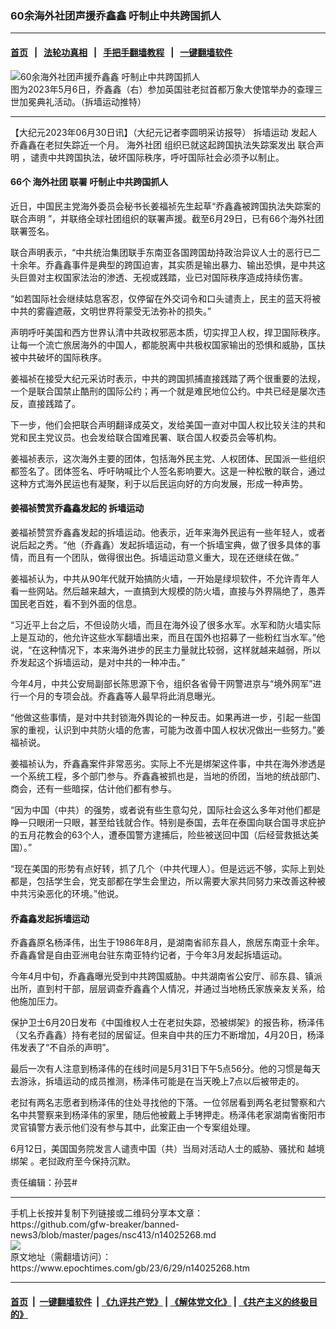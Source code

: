 ### 60余海外社团声援乔鑫鑫 吁制止中共跨国抓人
------------------------

#### [首页](https://github.com/gfw-breaker/banned-news3/blob/master/README.md) &nbsp;&nbsp;|&nbsp;&nbsp; [法轮功真相](https://github.com/begood0513/basic/blob/master/README.md)  &nbsp;&nbsp;|&nbsp;&nbsp; [手把手翻墙教程](https://github.com/gfw-breaker/guides/wiki)  &nbsp;&nbsp;|&nbsp;&nbsp; [一键翻墙软件](https://github.com/gfw-breaker/nogfw/blob/master/README.md)  



<div><img alt="60余海外社团声援乔鑫鑫 吁制止中共跨国抓人" class="attachment-djy_600_400 size-djy_600_400 wp-post-image" src="https://i.epochtimes.com/assets/uploads/2023/06/id14025293-FvcOq8CaMAY3IHO-600x400.jpeg"/>
<div class="caption">
 图为2023年5月6日，乔鑫鑫（右）参加英国驻老挝首都万象大使馆举办的查理三世加冕典礼活动。（拆墙运动推特）
</div></div><hr/>


<div><p>
 【大纪元2023年06月30日讯】（大纪元记者李圆明采访报导）
 <ok href="https://www.epochtimes.com/gb/tag/%E6%8B%86%E5%A2%99%E8%BF%90%E5%8A%A8.html">
  拆墙运动
 </ok>
 发起人乔鑫鑫在老挝失踪近一个月。
 <ok href="https://www.epochtimes.com/gb/tag/%E6%B5%B7%E5%A4%96%E7%A4%BE%E5%9B%A2.html">
  海外社团
 </ok>
 组织已就这起跨国执法失踪案发出
 <ok href="https://www.epochtimes.com/gb/tag/%E8%81%94%E5%90%88%E5%A3%B0%E6%98%8E.html">
  联合声明
 </ok>
 ，谴责中共跨国执法，破坏国际秩序，呼吁国际社会必须予以制止。
</p>
<h4>
 66个
 <ok href="https://www.epochtimes.com/gb/tag/%E6%B5%B7%E5%A4%96%E7%A4%BE%E5%9B%A2.html">
  海外社团
 </ok>
 联署 吁制止中共跨国抓人
</h4>
<p>
 近日，中国民主党海外委员会秘书长姜福祯先生起草“乔鑫鑫被跨国执法失踪案的
 <ok href="https://www.epochtimes.com/gb/tag/%E8%81%94%E5%90%88%E5%A3%B0%E6%98%8E.html">
  联合声明
 </ok>
 ”，并联络全球社团组织的联署声援。截至6月29日，已有66个海外社团联署签名。
</p>
<p>
 联合声明表示，“中共统治集团联手东南亚各国跨国劫持政治异议人士的恶行已二十余年。乔鑫鑫事件是典型的跨国迫害，其实质是输出暴力、输出恐惧，是中共这头巨兽对主权国家法治的渗透、无视或践踏，业已对国际秩序造成持续伤害。
</p>
<p>
 “如若国际社会继续姑息客忍，仅停留在外交词令和口头谴责上，民主的蓝天将被中共的雾霾遮蔽，文明世界将蒙受无法弥补的损失。”
</p>
<p>
 声明呼吁美国和西方世界认清中共政权邪恶本质，切实捍卫人权，捍卫国际秩序。让每一个流亡旅居海外的中国人，都能脱离中共极权国家输出的恐惧和威胁，匤扶被中共破坏的国际秩序。
</p>
<p>
 姜福祯在接受大纪元采访时表示，中共的跨国抓捕直接践踏了两个很重要的法规，一个是联合国禁止酷刑的国际公约；再一个就是难民地位公约。中共已经是屡次违反，直接践踏了。
</p>
<p>
 下一步，他们会把联合声明翻译成英文，发给美国一直对中国人权比较关注的共和党和民主党议员。也会发给联合国难民署、联合国人权委员会等机构。
</p>
<p>
 姜福祯表示，这次海外主要的团体，包括海外民主党、人权团体、民国派一些组织都签名了。团体签名、呼吁呐喊比个人签名影响要大。这是一种松散的联合，通过这种方式海外民运也有凝聚，利于以后民运向好的方向发展，形成一种声势。
</p>
<h4>
 姜福祯赞赏乔鑫鑫发起的
 <ok href="https://www.epochtimes.com/gb/tag/%E6%8B%86%E5%A2%99%E8%BF%90%E5%8A%A8.html">
  拆墙运动
 </ok>
</h4>
<p>
 姜福祯赞赏乔鑫鑫发起的拆墙运动。他表示，近年来海外民运有一些年轻人，或者说后起之秀。“他（乔鑫鑫）发起拆墙运动，有一个拆墙宝典，做了很多具体的事情，而且有一个团队，做得很出色。拆墙运动意义重大，现在还继续在做。”
</p>
<p>
 姜福祯认为，中共从90年代就开始搞防火墙，一开始是绿坝软件，不允许青年人看一些网站。然后越来越大，一直搞到大规模的防火墙，直接与外界隔绝了，愚弄国民老百姓，看不到外面的信息。
</p>
<p>
 “习近平上台之后，不但设防火墙，而且在海外设了很多水军。水军和防火墙实际上是互动的，他允许这些水军翻墙出来，而且在国外也招募了一些粉红当水军。”他说，“在这种情况下，本来海外进步的民主力量就比较弱，这样就越来越弱，所以乔发起这个拆墙运动，是对中共的一种冲击。”
</p>
<p>
 今年4月，中共公安局副部长陈思源下令，组织各省骨干网警进京与“境外网军”进行一个月的专项会战。乔鑫鑫等人最早将此消息曝光。
</p>
<p>
 “他做这些事情，是对中共封锁海外舆论的一种反击。如果再进一步，引起一些国家的重视，认识到中共防火墙的危害，可能为改善中国人权状况做出一些努力。”姜福祯说。
</p>
<p>
 姜福祯认为，乔鑫鑫案件非常恶劣。实际上不光是绑架这件事，中共在海外渗透是一个系统工程，多个部门参与。乔鑫鑫被抓也是，当地的侨团，当地的统战部门、商会，还有一些暗探，估计他们都有参与。
</p>
<p>
 “因为中国（中共）的强势，或者说有些生意勾兑，国际社会这么多年对他们都是睁一只眼闭一只眼，甚至给钱就合作。特别是泰国，去年在泰国向联合国寻求庇护的五月花教会的63个人，遭泰国警方逮捕后，险些被送回中国（后经营救抵达美国）。”
</p>
<p>
 “现在美国的形势有点好转，抓了几个（中共代理人）。但是远远不够，实际上到处都是，包括学生会，党支部都在学生会里边，所以需要大家共同努力来改善这种被中共污染恶化的环境。”他说。
</p>
<h4>
 乔鑫鑫发起拆墙运动
</h4>
<p>
 乔鑫鑫原名杨泽伟，出生于1986年8月，是湖南省祁东县人，旅居东南亚十余年。乔鑫鑫曾是自由亚洲电台驻东南亚特约记者，于今年3月发起拆墙运动。
</p>
<p>
 今年4月中旬，乔鑫鑫曝光受到中共跨国威胁。中共湖南省公安厅、祁东县、镇派出所，直到村干部，层层调查乔鑫鑫个人情况，并通过当地杨氏家族亲友关系，给他施加压力。
</p>
<p>
 保护卫士6月20日发布《中国维权人士在老挝失踪，恐被绑架》的报告称，杨泽伟（又名乔鑫鑫）持有老挝的居留证。但来自中共的压力不断增加，4月20日，杨泽伟发表了“不自杀的声明”。
</p>
<p>
 最后一次有人注意到杨泽伟的在线时间是5月31日下午5点56分。他的习惯是每天去游泳，拆墙运动的成员推测，杨泽伟可能是在当天晚上7点以后被带走的。
</p>
<p>
 老挝有两名志愿者到杨泽伟的住处寻找他的下落。一位邻居看到两名老挝警察和六名中共警察来到杨泽伟的家里，随后他被戴上手铐押走。杨泽伟老家湖南省衡阳市灵官镇警方表示他们没有参与其中，此案正由一个专案组处理。
</p>
<p>
 6月12日，美国国务院发言人谴责中国（共）当局对活动人士的威胁、骚扰和
 <ok href="https://www.epochtimes.com/gb/tag/%E8%B6%8A%E5%A2%83%E7%BB%91%E6%9E%B6.html">
  越境绑架
 </ok>
 。老挝政府至今保持沉默。
</p>
<p>
 责任编辑：孙芸#
</p>
</div>
<hr/>
手机上长按并复制下列链接或二维码分享本文章：<br/>
https://github.com/gfw-breaker/banned-news3/blob/master/pages/nsc413/n14025268.md <br/>
<a href='https://github.com/gfw-breaker/banned-news3/blob/master/pages/nsc413/n14025268.md'><img src='https://github.com/gfw-breaker/banned-news3/blob/master/pages/nsc413/n14025268.md.png'/></a> <br/>
原文地址（需翻墙访问）：https://www.epochtimes.com/gb/23/6/29/n14025268.htm


------------------------
#### [首页](https://github.com/gfw-breaker/banned-news3/blob/master/README.md) &nbsp;|&nbsp; [一键翻墙软件](https://github.com/gfw-breaker/nogfw/blob/master/README.md) &nbsp;| [《九评共产党》](https://github.com/gfw-breaker/9ping.md/blob/master/README.md#九评之一评共产党是什么) | [《解体党文化》](https://github.com/gfw-breaker/jtdwh.md/blob/master/README.md) | [《共产主义的终极目的》](https://github.com/gfw-breaker/gczydzjmd.md/blob/master/README.md)


<img src='http://gfw-breaker.win/banned-news3/pages/nsc413/n14025268.md' width='0px' height='0px'/>